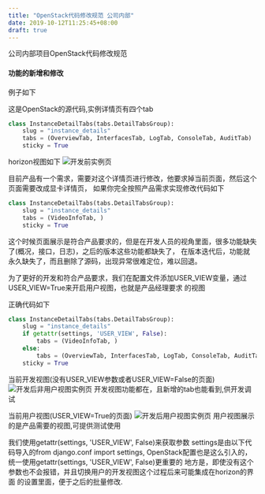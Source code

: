 ```yaml
---
title: "OpenStack代码修改规范 公司内部"
date: 2019-10-12T11:25:45+08:00
draft: true
---
```


公司内部项目OpenStack代码修改规范
<!--more-->
#### 功能的新增和修改
例子如下

这是OpenStack的源代码,实例详情页有四个tab
```python
class InstanceDetailTabs(tabs.DetailTabsGroup):
    slug = "instance_details"
    tabs = (OverviewTab, InterfacesTab, LogTab, ConsoleTab, AuditTab)
    sticky = True
```
horizon视图如下
![开发前实例页](/images/开发前实例页.png "开发前实例页")

目前产品有一个需求，需要对这个详情页进行修改，他要求掉当前页面，然后这个页面需要改成显卡详情页，
如果你完全按照产品需求实现修改代码如下
```python
class InstanceDetailTabs(tabs.DetailTabsGroup):
    slug = "instance_details"
    tabs = (VideoInfoTab, )
    sticky = True
```
这个时候页面展示是符合产品要求的，但是在开发人员的视角里面，很多功能缺失了(概况，接口，日志)，之后的版本这些功能都缺失了，
在版本迭代后，功能就永久缺失了，而且删除了源码，出现异常很难定位，难以回退。

为了更好的开发和符合产品要求，我们在配置文件添加USER_VIEW变量，通过USER_VIEW=True来开启用户视图，也就是产品经理要求
的视图

正确代码如下
```python
class InstanceDetailTabs(tabs.DetailTabsGroup):
    slug = "instance_details"
    if getattr(settings, 'USER_VIEW', False):
        tabs = (VideoInfoTab, )
    else:
        tabs = (OverviewTab, InterfacesTab, LogTab, ConsoleTab, AuditTab, VideoInfoTab)
    sticky = True
```
当前开发视图(没有USER_VIEW参数或者USER_VIEW=False的页面)
![开发后非用户视图实例页](/images/开发后非用户视图实例页.png "开发后非用户视图实例页")
开发视图功能都在，且新增的tab也能看到,供开发调试

当前用户视图(USER_VIEW=True的页面)
![开发后用户视图实例页](/images/开发后用户视图实例页.png "开发后用户视图实例页")
用户视图展示的是产品需要的视图,可提供测试使用

我们使用getattr(settings, 'USER_VIEW', False)来获取参数
settings是由以下代码导入的from django.conf import settings,
OpenStack配置也是这么引入的，统一使用getattr(settings, 'USER_VIEW', False)更重要的
地方是，即使没有这个参数也不会报错，并且切换用户的开发视图这个过程后来可能集成在horizon的界面
的设置里面，便于之后的批量修改.